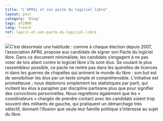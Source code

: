 ```yaml
---
title: "L'APRIL et son pacte du logiciel libre"
layout: post
category: 'blog'
tags: af2000
lang: french
ref: lapril-et-son-pacte-du-logiciel-libre
---
```


![](http://blog.enzosandre.fr/wp-content/uploads/2017/06/1200px-April_logo_for-big-prints_RGB.svg_-1024x461.png)C’est désormais une habitude : comme à chaque élection depuis 2007, l’association APRIL propose aux candidats de signer son Pacte du logiciel libre. Dans ce document minimaliste, les candidats s’engagent à ne pas voter de lois allant contre le logiciel libre s’ils sont élus. Se voulant le plus rassembleur possible, ce pacte ne rentre pas dans les querelles de licences ni dans les guerres de chapelles qui animent le monde du libre : son but est de sensibiliser les élus par un texte simple et compréhensible. L’initiative est prometteuse ; nous déplorons simplement les statistiques par parti, qui incitent les élus à parapher par discipline partisane plus que pour signifier des convictions personnelles. Nous regrettons également que les « coordinateurs » chargés de prendre contact avec les candidats soient trop souvent des militants de gauche, qui pratiquent un démarchage très sélectif, donnant l’illusion que seule leur famille politique s’intéresse au sujet du libre.